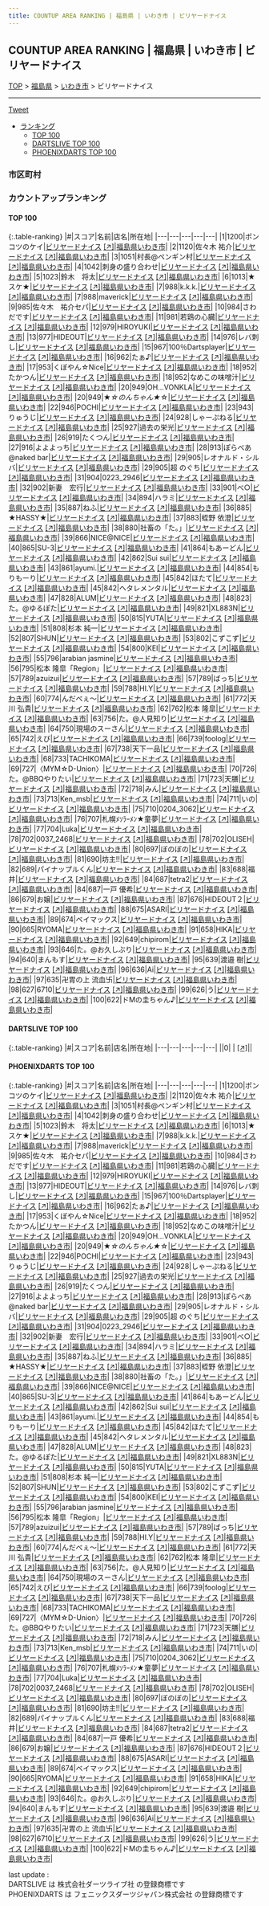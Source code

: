 ```yaml
---
title: COUNTUP AREA RANKING | 福島県 | いわき市 | ビリヤードナイス
---
```

## COUNTUP AREA RANKING | 福島県 | いわき市 | ビリヤードナイス

[TOP](/darts/rank/) > [福島県](/darts/rank/福島県/) > [いわき市](/darts/rank/福島県/いわき市/) > ビリヤードナイス

___

<a href="https://twitter.com/share?ref_src=twsrc%5Etfw" data-text="COUNTUP AREA RANKING | 福島県いわき市ビリヤードナイス" class="twitter-share-button" data-hashtags="DARTSLIVE,PHOENIXDARTS,darts,ダーツ" data-show-count="false">Tweet</a>

* [ランキング](#カウントアップランキング)
    * [TOP 100](#top-100)
    * [DARTSLIVE TOP 100](#dartslive-top-100)
    * [PHOENIXDARTS TOP 100](#phoenixdarts-top-100)

### 市区町村

<ul>

</ul>

### カウントアップランキング

#### TOP 100



{:.table-ranking}
|#|スコア|名前|店名|所在地|
|---|---|---|---|---|
|1|1200|<span class="rank-name-pd">ポンコツのケイ</span>|<a href="/darts/rank/shops/9188.html">ビリヤードナイス</a> <a href="https://vs.phoenixdarts.com/jp/shop/shopDetailInfo/s_9188?s_seq=9188">[↗]</a>|<a href="/darts/rank/福島県/いわき市">福島県いわき市</a>|
|2|1120|<span class="rank-name-pd">佐々木  祐介</span>|<a href="/darts/rank/shops/9188.html">ビリヤードナイス</a> <a href="https://vs.phoenixdarts.com/jp/shop/shopDetailInfo/s_9188?s_seq=9188">[↗]</a>|<a href="/darts/rank/福島県/いわき市">福島県いわき市</a>|
|3|1051|<span class="rank-name-pd">村長@ペンギン村</span>|<a href="/darts/rank/shops/9188.html">ビリヤードナイス</a> <a href="https://vs.phoenixdarts.com/jp/shop/shopDetailInfo/s_9188?s_seq=9188">[↗]</a>|<a href="/darts/rank/福島県/いわき市">福島県いわき市</a>|
|4|1042|<span class="rank-name-pd">刺身の盛り合わせ</span>|<a href="/darts/rank/shops/9188.html">ビリヤードナイス</a> <a href="https://vs.phoenixdarts.com/jp/shop/shopDetailInfo/s_9188?s_seq=9188">[↗]</a>|<a href="/darts/rank/福島県/いわき市">福島県いわき市</a>|
|5|1023|<span class="rank-name-pd">鈴木　将太</span>|<a href="/darts/rank/shops/9188.html">ビリヤードナイス</a> <a href="https://vs.phoenixdarts.com/jp/shop/shopDetailInfo/s_9188?s_seq=9188">[↗]</a>|<a href="/darts/rank/福島県/いわき市">福島県いわき市</a>|
|6|1013|<span class="rank-name-pd">★スケ★</span>|<a href="/darts/rank/shops/9188.html">ビリヤードナイス</a> <a href="https://vs.phoenixdarts.com/jp/shop/shopDetailInfo/s_9188?s_seq=9188">[↗]</a>|<a href="/darts/rank/福島県/いわき市">福島県いわき市</a>|
|7|988|<span class="rank-name-pd">k.k.k.</span>|<a href="/darts/rank/shops/9188.html">ビリヤードナイス</a> <a href="https://vs.phoenixdarts.com/jp/shop/shopDetailInfo/s_9188?s_seq=9188">[↗]</a>|<a href="/darts/rank/福島県/いわき市">福島県いわき市</a>|
|7|988|<span class="rank-name-pd">maverick</span>|<a href="/darts/rank/shops/9188.html">ビリヤードナイス</a> <a href="https://vs.phoenixdarts.com/jp/shop/shopDetailInfo/s_9188?s_seq=9188">[↗]</a>|<a href="/darts/rank/福島県/いわき市">福島県いわき市</a>|
|9|985|<span class="rank-name-pd">佐々木　祐介セパ</span>|<a href="/darts/rank/shops/9188.html">ビリヤードナイス</a> <a href="https://vs.phoenixdarts.com/jp/shop/shopDetailInfo/s_9188?s_seq=9188">[↗]</a>|<a href="/darts/rank/福島県/いわき市">福島県いわき市</a>|
|10|984|<span class="rank-name-pd">さわだです</span>|<a href="/darts/rank/shops/9188.html">ビリヤードナイス</a> <a href="https://vs.phoenixdarts.com/jp/shop/shopDetailInfo/s_9188?s_seq=9188">[↗]</a>|<a href="/darts/rank/福島県/いわき市">福島県いわき市</a>|
|11|981|<span class="rank-name-pd">若鶏の心臓</span>|<a href="/darts/rank/shops/9188.html">ビリヤードナイス</a> <a href="https://vs.phoenixdarts.com/jp/shop/shopDetailInfo/s_9188?s_seq=9188">[↗]</a>|<a href="/darts/rank/福島県/いわき市">福島県いわき市</a>|
|12|979|<span class="rank-name-pd">HIROYUKI</span>|<a href="/darts/rank/shops/9188.html">ビリヤードナイス</a> <a href="https://vs.phoenixdarts.com/jp/shop/shopDetailInfo/s_9188?s_seq=9188">[↗]</a>|<a href="/darts/rank/福島県/いわき市">福島県いわき市</a>|
|13|977|<span class="rank-name-pd">HIDEOUT</span>|<a href="/darts/rank/shops/9188.html">ビリヤードナイス</a> <a href="https://vs.phoenixdarts.com/jp/shop/shopDetailInfo/s_9188?s_seq=9188">[↗]</a>|<a href="/darts/rank/福島県/いわき市">福島県いわき市</a>|
|14|976|<span class="rank-name-pd">レバ刺し</span>|<a href="/darts/rank/shops/9188.html">ビリヤードナイス</a> <a href="https://vs.phoenixdarts.com/jp/shop/shopDetailInfo/s_9188?s_seq=9188">[↗]</a>|<a href="/darts/rank/福島県/いわき市">福島県いわき市</a>|
|15|967|<span class="rank-name-pd">100％Dartsplayer</span>|<a href="/darts/rank/shops/9188.html">ビリヤードナイス</a> <a href="https://vs.phoenixdarts.com/jp/shop/shopDetailInfo/s_9188?s_seq=9188">[↗]</a>|<a href="/darts/rank/福島県/いわき市">福島県いわき市</a>|
|16|962|<span class="rank-name-pd">たぁ♪</span>|<a href="/darts/rank/shops/9188.html">ビリヤードナイス</a> <a href="https://vs.phoenixdarts.com/jp/shop/shopDetailInfo/s_9188?s_seq=9188">[↗]</a>|<a href="/darts/rank/福島県/いわき市">福島県いわき市</a>|
|17|953|<span class="rank-name-pd">くぼやん☆Nice</span>|<a href="/darts/rank/shops/9188.html">ビリヤードナイス</a> <a href="https://vs.phoenixdarts.com/jp/shop/shopDetailInfo/s_9188?s_seq=9188">[↗]</a>|<a href="/darts/rank/福島県/いわき市">福島県いわき市</a>|
|18|952|<span class="rank-name-pd">たかつん</span>|<a href="/darts/rank/shops/9188.html">ビリヤードナイス</a> <a href="https://vs.phoenixdarts.com/jp/shop/shopDetailInfo/s_9188?s_seq=9188">[↗]</a>|<a href="/darts/rank/福島県/いわき市">福島県いわき市</a>|
|18|952|<span class="rank-name-pd">なめこの味噌汁</span>|<a href="/darts/rank/shops/9188.html">ビリヤードナイス</a> <a href="https://vs.phoenixdarts.com/jp/shop/shopDetailInfo/s_9188?s_seq=9188">[↗]</a>|<a href="/darts/rank/福島県/いわき市">福島県いわき市</a>|
|20|949|<span class="rank-name-pd">OH...VONKLA</span>|<a href="/darts/rank/shops/9188.html">ビリヤードナイス</a> <a href="https://vs.phoenixdarts.com/jp/shop/shopDetailInfo/s_9188?s_seq=9188">[↗]</a>|<a href="/darts/rank/福島県/いわき市">福島県いわき市</a>|
|20|949|<span class="rank-name-pd">★*☆のんちゃん★*☆</span>|<a href="/darts/rank/shops/9188.html">ビリヤードナイス</a> <a href="https://vs.phoenixdarts.com/jp/shop/shopDetailInfo/s_9188?s_seq=9188">[↗]</a>|<a href="/darts/rank/福島県/いわき市">福島県いわき市</a>|
|22|946|<span class="rank-name-pd">POCHI</span>|<a href="/darts/rank/shops/9188.html">ビリヤードナイス</a> <a href="https://vs.phoenixdarts.com/jp/shop/shopDetailInfo/s_9188?s_seq=9188">[↗]</a>|<a href="/darts/rank/福島県/いわき市">福島県いわき市</a>|
|23|943|<span class="rank-name-pd">りゅうじ</span>|<a href="/darts/rank/shops/9188.html">ビリヤードナイス</a> <a href="https://vs.phoenixdarts.com/jp/shop/shopDetailInfo/s_9188?s_seq=9188">[↗]</a>|<a href="/darts/rank/福島県/いわき市">福島県いわき市</a>|
|24|928|<span class="rank-name-pd">しゃーぷねる</span>|<a href="/darts/rank/shops/9188.html">ビリヤードナイス</a> <a href="https://vs.phoenixdarts.com/jp/shop/shopDetailInfo/s_9188?s_seq=9188">[↗]</a>|<a href="/darts/rank/福島県/いわき市">福島県いわき市</a>|
|25|927|<span class="rank-name-pd">過去の栄光</span>|<a href="/darts/rank/shops/9188.html">ビリヤードナイス</a> <a href="https://vs.phoenixdarts.com/jp/shop/shopDetailInfo/s_9188?s_seq=9188">[↗]</a>|<a href="/darts/rank/福島県/いわき市">福島県いわき市</a>|
|26|919|<span class="rank-name-pd">たくつん</span>|<a href="/darts/rank/shops/9188.html">ビリヤードナイス</a> <a href="https://vs.phoenixdarts.com/jp/shop/shopDetailInfo/s_9188?s_seq=9188">[↗]</a>|<a href="/darts/rank/福島県/いわき市">福島県いわき市</a>|
|27|916|<span class="rank-name-pd">よよよっち</span>|<a href="/darts/rank/shops/9188.html">ビリヤードナイス</a> <a href="https://vs.phoenixdarts.com/jp/shop/shopDetailInfo/s_9188?s_seq=9188">[↗]</a>|<a href="/darts/rank/福島県/いわき市">福島県いわき市</a>|
|28|913|<span class="rank-name-pd">ぽらべあ@naked bar</span>|<a href="/darts/rank/shops/9188.html">ビリヤードナイス</a> <a href="https://vs.phoenixdarts.com/jp/shop/shopDetailInfo/s_9188?s_seq=9188">[↗]</a>|<a href="/darts/rank/福島県/いわき市">福島県いわき市</a>|
|29|905|<span class="rank-name-pd">レオナルド・シルバ</span>|<a href="/darts/rank/shops/9188.html">ビリヤードナイス</a> <a href="https://vs.phoenixdarts.com/jp/shop/shopDetailInfo/s_9188?s_seq=9188">[↗]</a>|<a href="/darts/rank/福島県/いわき市">福島県いわき市</a>|
|29|905|<span class="rank-name-pd">超 のぐち</span>|<a href="/darts/rank/shops/9188.html">ビリヤードナイス</a> <a href="https://vs.phoenixdarts.com/jp/shop/shopDetailInfo/s_9188?s_seq=9188">[↗]</a>|<a href="/darts/rank/福島県/いわき市">福島県いわき市</a>|
|31|904|<span class="rank-name-pd">0223_2946</span>|<a href="/darts/rank/shops/9188.html">ビリヤードナイス</a> <a href="https://vs.phoenixdarts.com/jp/shop/shopDetailInfo/s_9188?s_seq=9188">[↗]</a>|<a href="/darts/rank/福島県/いわき市">福島県いわき市</a>|
|32|902|<span class="rank-name-pd">新妻　宏行</span>|<a href="/darts/rank/shops/9188.html">ビリヤードナイス</a> <a href="https://vs.phoenixdarts.com/jp/shop/shopDetailInfo/s_9188?s_seq=9188">[↗]</a>|<a href="/darts/rank/福島県/いわき市">福島県いわき市</a>|
|33|901|<span class="rank-name-pd">べ○</span>|<a href="/darts/rank/shops/9188.html">ビリヤードナイス</a> <a href="https://vs.phoenixdarts.com/jp/shop/shopDetailInfo/s_9188?s_seq=9188">[↗]</a>|<a href="/darts/rank/福島県/いわき市">福島県いわき市</a>|
|34|894|<span class="rank-name-pd">ハラミ</span>|<a href="/darts/rank/shops/9188.html">ビリヤードナイス</a> <a href="https://vs.phoenixdarts.com/jp/shop/shopDetailInfo/s_9188?s_seq=9188">[↗]</a>|<a href="/darts/rank/福島県/いわき市">福島県いわき市</a>|
|35|887|<span class="rank-name-pd">ねふ</span>|<a href="/darts/rank/shops/9188.html">ビリヤードナイス</a> <a href="https://vs.phoenixdarts.com/jp/shop/shopDetailInfo/s_9188?s_seq=9188">[↗]</a>|<a href="/darts/rank/福島県/いわき市">福島県いわき市</a>|
|36|885|<span class="rank-name-pd">★HASSY★</span>|<a href="/darts/rank/shops/9188.html">ビリヤードナイス</a> <a href="https://vs.phoenixdarts.com/jp/shop/shopDetailInfo/s_9188?s_seq=9188">[↗]</a>|<a href="/darts/rank/福島県/いわき市">福島県いわき市</a>|
|37|883|<span class="rank-name-pd"><span class="pro-icon-pd"></span>蛭野 依澄</span>|<a href="/darts/rank/shops/9188.html">ビリヤードナイス</a> <a href="https://vs.phoenixdarts.com/jp/shop/shopDetailInfo/s_9188?s_seq=9188">[↗]</a>|<a href="/darts/rank/福島県/いわき市">福島県いわき市</a>|
|38|880|<span class="rank-name-pd">社畜の「た。」</span>|<a href="/darts/rank/shops/9188.html">ビリヤードナイス</a> <a href="https://vs.phoenixdarts.com/jp/shop/shopDetailInfo/s_9188?s_seq=9188">[↗]</a>|<a href="/darts/rank/福島県/いわき市">福島県いわき市</a>|
|39|866|<span class="rank-name-pd">NICE@NICE</span>|<a href="/darts/rank/shops/9188.html">ビリヤードナイス</a> <a href="https://vs.phoenixdarts.com/jp/shop/shopDetailInfo/s_9188?s_seq=9188">[↗]</a>|<a href="/darts/rank/福島県/いわき市">福島県いわき市</a>|
|40|865|<span class="rank-name-pd">SU-3</span>|<a href="/darts/rank/shops/9188.html">ビリヤードナイス</a> <a href="https://vs.phoenixdarts.com/jp/shop/shopDetailInfo/s_9188?s_seq=9188">[↗]</a>|<a href="/darts/rank/福島県/いわき市">福島県いわき市</a>|
|41|864|<span class="rank-name-pd">もあーどん</span>|<a href="/darts/rank/shops/9188.html">ビリヤードナイス</a> <a href="https://vs.phoenixdarts.com/jp/shop/shopDetailInfo/s_9188?s_seq=9188">[↗]</a>|<a href="/darts/rank/福島県/いわき市">福島県いわき市</a>|
|42|862|<span class="rank-name-pd">Sui sui</span>|<a href="/darts/rank/shops/9188.html">ビリヤードナイス</a> <a href="https://vs.phoenixdarts.com/jp/shop/shopDetailInfo/s_9188?s_seq=9188">[↗]</a>|<a href="/darts/rank/福島県/いわき市">福島県いわき市</a>|
|43|861|<span class="rank-name-pd">ayumi.</span>|<a href="/darts/rank/shops/9188.html">ビリヤードナイス</a> <a href="https://vs.phoenixdarts.com/jp/shop/shopDetailInfo/s_9188?s_seq=9188">[↗]</a>|<a href="/darts/rank/福島県/いわき市">福島県いわき市</a>|
|44|854|<span class="rank-name-pd">もりもーり</span>|<a href="/darts/rank/shops/9188.html">ビリヤードナイス</a> <a href="https://vs.phoenixdarts.com/jp/shop/shopDetailInfo/s_9188?s_seq=9188">[↗]</a>|<a href="/darts/rank/福島県/いわき市">福島県いわき市</a>|
|45|842|<span class="rank-name-pd">ほたて</span>|<a href="/darts/rank/shops/9188.html">ビリヤードナイス</a> <a href="https://vs.phoenixdarts.com/jp/shop/shopDetailInfo/s_9188?s_seq=9188">[↗]</a>|<a href="/darts/rank/福島県/いわき市">福島県いわき市</a>|
|45|842|<span class="rank-name-pd">ヘタレメンタル</span>|<a href="/darts/rank/shops/9188.html">ビリヤードナイス</a> <a href="https://vs.phoenixdarts.com/jp/shop/shopDetailInfo/s_9188?s_seq=9188">[↗]</a>|<a href="/darts/rank/福島県/いわき市">福島県いわき市</a>|
|47|828|<span class="rank-name-pd">ALUM</span>|<a href="/darts/rank/shops/9188.html">ビリヤードナイス</a> <a href="https://vs.phoenixdarts.com/jp/shop/shopDetailInfo/s_9188?s_seq=9188">[↗]</a>|<a href="/darts/rank/福島県/いわき市">福島県いわき市</a>|
|48|823|<span class="rank-name-pd">た。@ゆるぽた</span>|<a href="/darts/rank/shops/9188.html">ビリヤードナイス</a> <a href="https://vs.phoenixdarts.com/jp/shop/shopDetailInfo/s_9188?s_seq=9188">[↗]</a>|<a href="/darts/rank/福島県/いわき市">福島県いわき市</a>|
|49|821|<span class="rank-name-pd">XL883N</span>|<a href="/darts/rank/shops/9188.html">ビリヤードナイス</a> <a href="https://vs.phoenixdarts.com/jp/shop/shopDetailInfo/s_9188?s_seq=9188">[↗]</a>|<a href="/darts/rank/福島県/いわき市">福島県いわき市</a>|
|50|815|<span class="rank-name-pd">YUTA</span>|<a href="/darts/rank/shops/9188.html">ビリヤードナイス</a> <a href="https://vs.phoenixdarts.com/jp/shop/shopDetailInfo/s_9188?s_seq=9188">[↗]</a>|<a href="/darts/rank/福島県/いわき市">福島県いわき市</a>|
|51|808|<span class="rank-name-pd">杉本 純一</span>|<a href="/darts/rank/shops/9188.html">ビリヤードナイス</a> <a href="https://vs.phoenixdarts.com/jp/shop/shopDetailInfo/s_9188?s_seq=9188">[↗]</a>|<a href="/darts/rank/福島県/いわき市">福島県いわき市</a>|
|52|807|<span class="rank-name-pd">SHUN</span>|<a href="/darts/rank/shops/9188.html">ビリヤードナイス</a> <a href="https://vs.phoenixdarts.com/jp/shop/shopDetailInfo/s_9188?s_seq=9188">[↗]</a>|<a href="/darts/rank/福島県/いわき市">福島県いわき市</a>|
|53|802|<span class="rank-name-pd">こずこず</span>|<a href="/darts/rank/shops/9188.html">ビリヤードナイス</a> <a href="https://vs.phoenixdarts.com/jp/shop/shopDetailInfo/s_9188?s_seq=9188">[↗]</a>|<a href="/darts/rank/福島県/いわき市">福島県いわき市</a>|
|54|800|<span class="rank-name-pd">KEI</span>|<a href="/darts/rank/shops/9188.html">ビリヤードナイス</a> <a href="https://vs.phoenixdarts.com/jp/shop/shopDetailInfo/s_9188?s_seq=9188">[↗]</a>|<a href="/darts/rank/福島県/いわき市">福島県いわき市</a>|
|55|796|<span class="rank-name-pd">arabian jasmine</span>|<a href="/darts/rank/shops/9188.html">ビリヤードナイス</a> <a href="https://vs.phoenixdarts.com/jp/shop/shopDetailInfo/s_9188?s_seq=9188">[↗]</a>|<a href="/darts/rank/福島県/いわき市">福島県いわき市</a>|
|56|795|<span class="rank-name-pd">松本 隆皐「Region」</span>|<a href="/darts/rank/shops/9188.html">ビリヤードナイス</a> <a href="https://vs.phoenixdarts.com/jp/shop/shopDetailInfo/s_9188?s_seq=9188">[↗]</a>|<a href="/darts/rank/福島県/いわき市">福島県いわき市</a>|
|57|789|<span class="rank-name-pd">azuizui‪‪</span>|<a href="/darts/rank/shops/9188.html">ビリヤードナイス</a> <a href="https://vs.phoenixdarts.com/jp/shop/shopDetailInfo/s_9188?s_seq=9188">[↗]</a>|<a href="/darts/rank/福島県/いわき市">福島県いわき市</a>|
|57|789|<span class="rank-name-pd">ばっち</span>|<a href="/darts/rank/shops/9188.html">ビリヤードナイス</a> <a href="https://vs.phoenixdarts.com/jp/shop/shopDetailInfo/s_9188?s_seq=9188">[↗]</a>|<a href="/darts/rank/福島県/いわき市">福島県いわき市</a>|
|59|788|<span class="rank-name-pd">HI.Y</span>|<a href="/darts/rank/shops/9188.html">ビリヤードナイス</a> <a href="https://vs.phoenixdarts.com/jp/shop/shopDetailInfo/s_9188?s_seq=9188">[↗]</a>|<a href="/darts/rank/福島県/いわき市">福島県いわき市</a>|
|60|774|<span class="rank-name-pd">んだべぇ〜</span>|<a href="/darts/rank/shops/9188.html">ビリヤードナイス</a> <a href="https://vs.phoenixdarts.com/jp/shop/shopDetailInfo/s_9188?s_seq=9188">[↗]</a>|<a href="/darts/rank/福島県/いわき市">福島県いわき市</a>|
|61|772|<span class="rank-name-pd">天川  弘貴</span>|<a href="/darts/rank/shops/9188.html">ビリヤードナイス</a> <a href="https://vs.phoenixdarts.com/jp/shop/shopDetailInfo/s_9188?s_seq=9188">[↗]</a>|<a href="/darts/rank/福島県/いわき市">福島県いわき市</a>|
|62|762|<span class="rank-name-pd"><span class="pro-icon-pd"></span>松本 隆皐</span>|<a href="/darts/rank/shops/9188.html">ビリヤードナイス</a> <a href="https://vs.phoenixdarts.com/jp/shop/shopDetailInfo/s_9188?s_seq=9188">[↗]</a>|<a href="/darts/rank/福島県/いわき市">福島県いわき市</a>|
|63|756|<span class="rank-name-pd">た。@人見知り</span>|<a href="/darts/rank/shops/9188.html">ビリヤードナイス</a> <a href="https://vs.phoenixdarts.com/jp/shop/shopDetailInfo/s_9188?s_seq=9188">[↗]</a>|<a href="/darts/rank/福島県/いわき市">福島県いわき市</a>|
|64|750|<span class="rank-name-pd">現場のスーさん</span>|<a href="/darts/rank/shops/9188.html">ビリヤードナイス</a> <a href="https://vs.phoenixdarts.com/jp/shop/shopDetailInfo/s_9188?s_seq=9188">[↗]</a>|<a href="/darts/rank/福島県/いわき市">福島県いわき市</a>|
|65|742|<span class="rank-name-pd">えび</span>|<a href="/darts/rank/shops/9188.html">ビリヤードナイス</a> <a href="https://vs.phoenixdarts.com/jp/shop/shopDetailInfo/s_9188?s_seq=9188">[↗]</a>|<a href="/darts/rank/福島県/いわき市">福島県いわき市</a>|
|66|739|<span class="rank-name-pd">foolog</span>|<a href="/darts/rank/shops/9188.html">ビリヤードナイス</a> <a href="https://vs.phoenixdarts.com/jp/shop/shopDetailInfo/s_9188?s_seq=9188">[↗]</a>|<a href="/darts/rank/福島県/いわき市">福島県いわき市</a>|
|67|738|<span class="rank-name-pd">天下一品</span>|<a href="/darts/rank/shops/9188.html">ビリヤードナイス</a> <a href="https://vs.phoenixdarts.com/jp/shop/shopDetailInfo/s_9188?s_seq=9188">[↗]</a>|<a href="/darts/rank/福島県/いわき市">福島県いわき市</a>|
|68|733|<span class="rank-name-pd">TACHIKOMA</span>|<a href="/darts/rank/shops/9188.html">ビリヤードナイス</a> <a href="https://vs.phoenixdarts.com/jp/shop/shopDetailInfo/s_9188?s_seq=9188">[↗]</a>|<a href="/darts/rank/福島県/いわき市">福島県いわき市</a>|
|69|727|<span class="rank-name-pd">〈MYM☆D-Union〉</span>|<a href="/darts/rank/shops/9188.html">ビリヤードナイス</a> <a href="https://vs.phoenixdarts.com/jp/shop/shopDetailInfo/s_9188?s_seq=9188">[↗]</a>|<a href="/darts/rank/福島県/いわき市">福島県いわき市</a>|
|70|726|<span class="rank-name-pd">た。@BBQやりたい</span>|<a href="/darts/rank/shops/9188.html">ビリヤードナイス</a> <a href="https://vs.phoenixdarts.com/jp/shop/shopDetailInfo/s_9188?s_seq=9188">[↗]</a>|<a href="/darts/rank/福島県/いわき市">福島県いわき市</a>|
|71|723|<span class="rank-name-pd">天膳</span>|<a href="/darts/rank/shops/9188.html">ビリヤードナイス</a> <a href="https://vs.phoenixdarts.com/jp/shop/shopDetailInfo/s_9188?s_seq=9188">[↗]</a>|<a href="/darts/rank/福島県/いわき市">福島県いわき市</a>|
|72|718|<span class="rank-name-pd">みん</span>|<a href="/darts/rank/shops/9188.html">ビリヤードナイス</a> <a href="https://vs.phoenixdarts.com/jp/shop/shopDetailInfo/s_9188?s_seq=9188">[↗]</a>|<a href="/darts/rank/福島県/いわき市">福島県いわき市</a>|
|73|713|<span class="rank-name-pd">Ken_msb</span>|<a href="/darts/rank/shops/9188.html">ビリヤードナイス</a> <a href="https://vs.phoenixdarts.com/jp/shop/shopDetailInfo/s_9188?s_seq=9188">[↗]</a>|<a href="/darts/rank/福島県/いわき市">福島県いわき市</a>|
|74|711|<span class="rank-name-pd">いの</span>|<a href="/darts/rank/shops/9188.html">ビリヤードナイス</a> <a href="https://vs.phoenixdarts.com/jp/shop/shopDetailInfo/s_9188?s_seq=9188">[↗]</a>|<a href="/darts/rank/福島県/いわき市">福島県いわき市</a>|
|75|710|<span class="rank-name-pd">0204_3062</span>|<a href="/darts/rank/shops/9188.html">ビリヤードナイス</a> <a href="https://vs.phoenixdarts.com/jp/shop/shopDetailInfo/s_9188?s_seq=9188">[↗]</a>|<a href="/darts/rank/福島県/いわき市">福島県いわき市</a>|
|76|707|<span class="rank-name-pd">札幌ﾒｿﾗｰﾒﾝ★童夢</span>|<a href="/darts/rank/shops/9188.html">ビリヤードナイス</a> <a href="https://vs.phoenixdarts.com/jp/shop/shopDetailInfo/s_9188?s_seq=9188">[↗]</a>|<a href="/darts/rank/福島県/いわき市">福島県いわき市</a>|
|77|704|<span class="rank-name-pd">Luka</span>|<a href="/darts/rank/shops/9188.html">ビリヤードナイス</a> <a href="https://vs.phoenixdarts.com/jp/shop/shopDetailInfo/s_9188?s_seq=9188">[↗]</a>|<a href="/darts/rank/福島県/いわき市">福島県いわき市</a>|
|78|702|<span class="rank-name-pd">0037_2468</span>|<a href="/darts/rank/shops/9188.html">ビリヤードナイス</a> <a href="https://vs.phoenixdarts.com/jp/shop/shopDetailInfo/s_9188?s_seq=9188">[↗]</a>|<a href="/darts/rank/福島県/いわき市">福島県いわき市</a>|
|78|702|<span class="rank-name-pd">OLISEH</span>|<a href="/darts/rank/shops/9188.html">ビリヤードナイス</a> <a href="https://vs.phoenixdarts.com/jp/shop/shopDetailInfo/s_9188?s_seq=9188">[↗]</a>|<a href="/darts/rank/福島県/いわき市">福島県いわき市</a>|
|80|697|<span class="rank-name-pd">ぼのぼの</span>|<a href="/darts/rank/shops/9188.html">ビリヤードナイス</a> <a href="https://vs.phoenixdarts.com/jp/shop/shopDetailInfo/s_9188?s_seq=9188">[↗]</a>|<a href="/darts/rank/福島県/いわき市">福島県いわき市</a>|
|81|690|<span class="rank-name-pd">坊主!!</span>|<a href="/darts/rank/shops/9188.html">ビリヤードナイス</a> <a href="https://vs.phoenixdarts.com/jp/shop/shopDetailInfo/s_9188?s_seq=9188">[↗]</a>|<a href="/darts/rank/福島県/いわき市">福島県いわき市</a>|
|82|689|<span class="rank-name-pd">パイナップルくん</span>|<a href="/darts/rank/shops/9188.html">ビリヤードナイス</a> <a href="https://vs.phoenixdarts.com/jp/shop/shopDetailInfo/s_9188?s_seq=9188">[↗]</a>|<a href="/darts/rank/福島県/いわき市">福島県いわき市</a>|
|83|688|<span class="rank-name-pd">福井</span>|<a href="/darts/rank/shops/9188.html">ビリヤードナイス</a> <a href="https://vs.phoenixdarts.com/jp/shop/shopDetailInfo/s_9188?s_seq=9188">[↗]</a>|<a href="/darts/rank/福島県/いわき市">福島県いわき市</a>|
|84|687|<span class="rank-name-pd">tetra2</span>|<a href="/darts/rank/shops/9188.html">ビリヤードナイス</a> <a href="https://vs.phoenixdarts.com/jp/shop/shopDetailInfo/s_9188?s_seq=9188">[↗]</a>|<a href="/darts/rank/福島県/いわき市">福島県いわき市</a>|
|84|687|<span class="rank-name-pd">一戸 優希</span>|<a href="/darts/rank/shops/9188.html">ビリヤードナイス</a> <a href="https://vs.phoenixdarts.com/jp/shop/shopDetailInfo/s_9188?s_seq=9188">[↗]</a>|<a href="/darts/rank/福島県/いわき市">福島県いわき市</a>|
|86|679|<span class="rank-name-pd">お嬢</span>|<a href="/darts/rank/shops/9188.html">ビリヤードナイス</a> <a href="https://vs.phoenixdarts.com/jp/shop/shopDetailInfo/s_9188?s_seq=9188">[↗]</a>|<a href="/darts/rank/福島県/いわき市">福島県いわき市</a>|
|87|676|<span class="rank-name-pd">HIDEOUT２</span>|<a href="/darts/rank/shops/9188.html">ビリヤードナイス</a> <a href="https://vs.phoenixdarts.com/jp/shop/shopDetailInfo/s_9188?s_seq=9188">[↗]</a>|<a href="/darts/rank/福島県/いわき市">福島県いわき市</a>|
|88|675|<span class="rank-name-pd">ASARI</span>|<a href="/darts/rank/shops/9188.html">ビリヤードナイス</a> <a href="https://vs.phoenixdarts.com/jp/shop/shopDetailInfo/s_9188?s_seq=9188">[↗]</a>|<a href="/darts/rank/福島県/いわき市">福島県いわき市</a>|
|89|674|<span class="rank-name-pd">ベイマックス</span>|<a href="/darts/rank/shops/9188.html">ビリヤードナイス</a> <a href="https://vs.phoenixdarts.com/jp/shop/shopDetailInfo/s_9188?s_seq=9188">[↗]</a>|<a href="/darts/rank/福島県/いわき市">福島県いわき市</a>|
|90|665|<span class="rank-name-pd">RYOMA</span>|<a href="/darts/rank/shops/9188.html">ビリヤードナイス</a> <a href="https://vs.phoenixdarts.com/jp/shop/shopDetailInfo/s_9188?s_seq=9188">[↗]</a>|<a href="/darts/rank/福島県/いわき市">福島県いわき市</a>|
|91|658|<span class="rank-name-pd">HIKA</span>|<a href="/darts/rank/shops/9188.html">ビリヤードナイス</a> <a href="https://vs.phoenixdarts.com/jp/shop/shopDetailInfo/s_9188?s_seq=9188">[↗]</a>|<a href="/darts/rank/福島県/いわき市">福島県いわき市</a>|
|92|649|<span class="rank-name-pd">chipirom</span>|<a href="/darts/rank/shops/9188.html">ビリヤードナイス</a> <a href="https://vs.phoenixdarts.com/jp/shop/shopDetailInfo/s_9188?s_seq=9188">[↗]</a>|<a href="/darts/rank/福島県/いわき市">福島県いわき市</a>|
|93|646|<span class="rank-name-pd">た。@お久しぶり</span>|<a href="/darts/rank/shops/9188.html">ビリヤードナイス</a> <a href="https://vs.phoenixdarts.com/jp/shop/shopDetailInfo/s_9188?s_seq=9188">[↗]</a>|<a href="/darts/rank/福島県/いわき市">福島県いわき市</a>|
|94|640|<span class="rank-name-pd">まんもす</span>|<a href="/darts/rank/shops/9188.html">ビリヤードナイス</a> <a href="https://vs.phoenixdarts.com/jp/shop/shopDetailInfo/s_9188?s_seq=9188">[↗]</a>|<a href="/darts/rank/福島県/いわき市">福島県いわき市</a>|
|95|639|<span class="rank-name-pd"><span class="pro-icon-pd"></span>渡邉 樹</span>|<a href="/darts/rank/shops/9188.html">ビリヤードナイス</a> <a href="https://vs.phoenixdarts.com/jp/shop/shopDetailInfo/s_9188?s_seq=9188">[↗]</a>|<a href="/darts/rank/福島県/いわき市">福島県いわき市</a>|
|96|636|<span class="rank-name-pd">Ai</span>|<a href="/darts/rank/shops/9188.html">ビリヤードナイス</a> <a href="https://vs.phoenixdarts.com/jp/shop/shopDetailInfo/s_9188?s_seq=9188">[↗]</a>|<a href="/darts/rank/福島県/いわき市">福島県いわき市</a>|
|97|635|<span class="rank-name-pd">卍胃の上 流血卐</span>|<a href="/darts/rank/shops/9188.html">ビリヤードナイス</a> <a href="https://vs.phoenixdarts.com/jp/shop/shopDetailInfo/s_9188?s_seq=9188">[↗]</a>|<a href="/darts/rank/福島県/いわき市">福島県いわき市</a>|
|98|627|<span class="rank-name-pd">6710</span>|<a href="/darts/rank/shops/9188.html">ビリヤードナイス</a> <a href="https://vs.phoenixdarts.com/jp/shop/shopDetailInfo/s_9188?s_seq=9188">[↗]</a>|<a href="/darts/rank/福島県/いわき市">福島県いわき市</a>|
|99|626|<span class="rank-name-pd">う</span>|<a href="/darts/rank/shops/9188.html">ビリヤードナイス</a> <a href="https://vs.phoenixdarts.com/jp/shop/shopDetailInfo/s_9188?s_seq=9188">[↗]</a>|<a href="/darts/rank/福島県/いわき市">福島県いわき市</a>|
|100|622|<span class="rank-name-pd">ドMの圭ちゃん♪</span>|<a href="/darts/rank/shops/9188.html">ビリヤードナイス</a> <a href="https://vs.phoenixdarts.com/jp/shop/shopDetailInfo/s_9188?s_seq=9188">[↗]</a>|<a href="/darts/rank/福島県/いわき市">福島県いわき市</a>|


#### DARTSLIVE TOP 100



{:.table-ranking}
|#|スコア|名前|店名|所在地|
|---|---|---|---|---|
||0|<span class="rank-name-dl"> </span>|<a href="/darts/rank/shops/.html"></a> <a href="">[↗]</a>|<a href="/darts/rank//"></a>|


#### PHOENIXDARTS TOP 100



{:.table-ranking}
|#|スコア|名前|店名|所在地|
|---|---|---|---|---|
|1|1200|<span class="rank-name-pd">ポンコツのケイ</span>|<a href="/darts/rank/shops/9188.html">ビリヤードナイス</a> <a href="https://vs.phoenixdarts.com/jp/shop/shopDetailInfo/s_9188?s_seq=9188">[↗]</a>|<a href="/darts/rank/福島県/いわき市">福島県いわき市</a>|
|2|1120|<span class="rank-name-pd">佐々木  祐介</span>|<a href="/darts/rank/shops/9188.html">ビリヤードナイス</a> <a href="https://vs.phoenixdarts.com/jp/shop/shopDetailInfo/s_9188?s_seq=9188">[↗]</a>|<a href="/darts/rank/福島県/いわき市">福島県いわき市</a>|
|3|1051|<span class="rank-name-pd">村長@ペンギン村</span>|<a href="/darts/rank/shops/9188.html">ビリヤードナイス</a> <a href="https://vs.phoenixdarts.com/jp/shop/shopDetailInfo/s_9188?s_seq=9188">[↗]</a>|<a href="/darts/rank/福島県/いわき市">福島県いわき市</a>|
|4|1042|<span class="rank-name-pd">刺身の盛り合わせ</span>|<a href="/darts/rank/shops/9188.html">ビリヤードナイス</a> <a href="https://vs.phoenixdarts.com/jp/shop/shopDetailInfo/s_9188?s_seq=9188">[↗]</a>|<a href="/darts/rank/福島県/いわき市">福島県いわき市</a>|
|5|1023|<span class="rank-name-pd">鈴木　将太</span>|<a href="/darts/rank/shops/9188.html">ビリヤードナイス</a> <a href="https://vs.phoenixdarts.com/jp/shop/shopDetailInfo/s_9188?s_seq=9188">[↗]</a>|<a href="/darts/rank/福島県/いわき市">福島県いわき市</a>|
|6|1013|<span class="rank-name-pd">★スケ★</span>|<a href="/darts/rank/shops/9188.html">ビリヤードナイス</a> <a href="https://vs.phoenixdarts.com/jp/shop/shopDetailInfo/s_9188?s_seq=9188">[↗]</a>|<a href="/darts/rank/福島県/いわき市">福島県いわき市</a>|
|7|988|<span class="rank-name-pd">k.k.k.</span>|<a href="/darts/rank/shops/9188.html">ビリヤードナイス</a> <a href="https://vs.phoenixdarts.com/jp/shop/shopDetailInfo/s_9188?s_seq=9188">[↗]</a>|<a href="/darts/rank/福島県/いわき市">福島県いわき市</a>|
|7|988|<span class="rank-name-pd">maverick</span>|<a href="/darts/rank/shops/9188.html">ビリヤードナイス</a> <a href="https://vs.phoenixdarts.com/jp/shop/shopDetailInfo/s_9188?s_seq=9188">[↗]</a>|<a href="/darts/rank/福島県/いわき市">福島県いわき市</a>|
|9|985|<span class="rank-name-pd">佐々木　祐介セパ</span>|<a href="/darts/rank/shops/9188.html">ビリヤードナイス</a> <a href="https://vs.phoenixdarts.com/jp/shop/shopDetailInfo/s_9188?s_seq=9188">[↗]</a>|<a href="/darts/rank/福島県/いわき市">福島県いわき市</a>|
|10|984|<span class="rank-name-pd">さわだです</span>|<a href="/darts/rank/shops/9188.html">ビリヤードナイス</a> <a href="https://vs.phoenixdarts.com/jp/shop/shopDetailInfo/s_9188?s_seq=9188">[↗]</a>|<a href="/darts/rank/福島県/いわき市">福島県いわき市</a>|
|11|981|<span class="rank-name-pd">若鶏の心臓</span>|<a href="/darts/rank/shops/9188.html">ビリヤードナイス</a> <a href="https://vs.phoenixdarts.com/jp/shop/shopDetailInfo/s_9188?s_seq=9188">[↗]</a>|<a href="/darts/rank/福島県/いわき市">福島県いわき市</a>|
|12|979|<span class="rank-name-pd">HIROYUKI</span>|<a href="/darts/rank/shops/9188.html">ビリヤードナイス</a> <a href="https://vs.phoenixdarts.com/jp/shop/shopDetailInfo/s_9188?s_seq=9188">[↗]</a>|<a href="/darts/rank/福島県/いわき市">福島県いわき市</a>|
|13|977|<span class="rank-name-pd">HIDEOUT</span>|<a href="/darts/rank/shops/9188.html">ビリヤードナイス</a> <a href="https://vs.phoenixdarts.com/jp/shop/shopDetailInfo/s_9188?s_seq=9188">[↗]</a>|<a href="/darts/rank/福島県/いわき市">福島県いわき市</a>|
|14|976|<span class="rank-name-pd">レバ刺し</span>|<a href="/darts/rank/shops/9188.html">ビリヤードナイス</a> <a href="https://vs.phoenixdarts.com/jp/shop/shopDetailInfo/s_9188?s_seq=9188">[↗]</a>|<a href="/darts/rank/福島県/いわき市">福島県いわき市</a>|
|15|967|<span class="rank-name-pd">100％Dartsplayer</span>|<a href="/darts/rank/shops/9188.html">ビリヤードナイス</a> <a href="https://vs.phoenixdarts.com/jp/shop/shopDetailInfo/s_9188?s_seq=9188">[↗]</a>|<a href="/darts/rank/福島県/いわき市">福島県いわき市</a>|
|16|962|<span class="rank-name-pd">たぁ♪</span>|<a href="/darts/rank/shops/9188.html">ビリヤードナイス</a> <a href="https://vs.phoenixdarts.com/jp/shop/shopDetailInfo/s_9188?s_seq=9188">[↗]</a>|<a href="/darts/rank/福島県/いわき市">福島県いわき市</a>|
|17|953|<span class="rank-name-pd">くぼやん☆Nice</span>|<a href="/darts/rank/shops/9188.html">ビリヤードナイス</a> <a href="https://vs.phoenixdarts.com/jp/shop/shopDetailInfo/s_9188?s_seq=9188">[↗]</a>|<a href="/darts/rank/福島県/いわき市">福島県いわき市</a>|
|18|952|<span class="rank-name-pd">たかつん</span>|<a href="/darts/rank/shops/9188.html">ビリヤードナイス</a> <a href="https://vs.phoenixdarts.com/jp/shop/shopDetailInfo/s_9188?s_seq=9188">[↗]</a>|<a href="/darts/rank/福島県/いわき市">福島県いわき市</a>|
|18|952|<span class="rank-name-pd">なめこの味噌汁</span>|<a href="/darts/rank/shops/9188.html">ビリヤードナイス</a> <a href="https://vs.phoenixdarts.com/jp/shop/shopDetailInfo/s_9188?s_seq=9188">[↗]</a>|<a href="/darts/rank/福島県/いわき市">福島県いわき市</a>|
|20|949|<span class="rank-name-pd">OH...VONKLA</span>|<a href="/darts/rank/shops/9188.html">ビリヤードナイス</a> <a href="https://vs.phoenixdarts.com/jp/shop/shopDetailInfo/s_9188?s_seq=9188">[↗]</a>|<a href="/darts/rank/福島県/いわき市">福島県いわき市</a>|
|20|949|<span class="rank-name-pd">★*☆のんちゃん★*☆</span>|<a href="/darts/rank/shops/9188.html">ビリヤードナイス</a> <a href="https://vs.phoenixdarts.com/jp/shop/shopDetailInfo/s_9188?s_seq=9188">[↗]</a>|<a href="/darts/rank/福島県/いわき市">福島県いわき市</a>|
|22|946|<span class="rank-name-pd">POCHI</span>|<a href="/darts/rank/shops/9188.html">ビリヤードナイス</a> <a href="https://vs.phoenixdarts.com/jp/shop/shopDetailInfo/s_9188?s_seq=9188">[↗]</a>|<a href="/darts/rank/福島県/いわき市">福島県いわき市</a>|
|23|943|<span class="rank-name-pd">りゅうじ</span>|<a href="/darts/rank/shops/9188.html">ビリヤードナイス</a> <a href="https://vs.phoenixdarts.com/jp/shop/shopDetailInfo/s_9188?s_seq=9188">[↗]</a>|<a href="/darts/rank/福島県/いわき市">福島県いわき市</a>|
|24|928|<span class="rank-name-pd">しゃーぷねる</span>|<a href="/darts/rank/shops/9188.html">ビリヤードナイス</a> <a href="https://vs.phoenixdarts.com/jp/shop/shopDetailInfo/s_9188?s_seq=9188">[↗]</a>|<a href="/darts/rank/福島県/いわき市">福島県いわき市</a>|
|25|927|<span class="rank-name-pd">過去の栄光</span>|<a href="/darts/rank/shops/9188.html">ビリヤードナイス</a> <a href="https://vs.phoenixdarts.com/jp/shop/shopDetailInfo/s_9188?s_seq=9188">[↗]</a>|<a href="/darts/rank/福島県/いわき市">福島県いわき市</a>|
|26|919|<span class="rank-name-pd">たくつん</span>|<a href="/darts/rank/shops/9188.html">ビリヤードナイス</a> <a href="https://vs.phoenixdarts.com/jp/shop/shopDetailInfo/s_9188?s_seq=9188">[↗]</a>|<a href="/darts/rank/福島県/いわき市">福島県いわき市</a>|
|27|916|<span class="rank-name-pd">よよよっち</span>|<a href="/darts/rank/shops/9188.html">ビリヤードナイス</a> <a href="https://vs.phoenixdarts.com/jp/shop/shopDetailInfo/s_9188?s_seq=9188">[↗]</a>|<a href="/darts/rank/福島県/いわき市">福島県いわき市</a>|
|28|913|<span class="rank-name-pd">ぽらべあ@naked bar</span>|<a href="/darts/rank/shops/9188.html">ビリヤードナイス</a> <a href="https://vs.phoenixdarts.com/jp/shop/shopDetailInfo/s_9188?s_seq=9188">[↗]</a>|<a href="/darts/rank/福島県/いわき市">福島県いわき市</a>|
|29|905|<span class="rank-name-pd">レオナルド・シルバ</span>|<a href="/darts/rank/shops/9188.html">ビリヤードナイス</a> <a href="https://vs.phoenixdarts.com/jp/shop/shopDetailInfo/s_9188?s_seq=9188">[↗]</a>|<a href="/darts/rank/福島県/いわき市">福島県いわき市</a>|
|29|905|<span class="rank-name-pd">超 のぐち</span>|<a href="/darts/rank/shops/9188.html">ビリヤードナイス</a> <a href="https://vs.phoenixdarts.com/jp/shop/shopDetailInfo/s_9188?s_seq=9188">[↗]</a>|<a href="/darts/rank/福島県/いわき市">福島県いわき市</a>|
|31|904|<span class="rank-name-pd">0223_2946</span>|<a href="/darts/rank/shops/9188.html">ビリヤードナイス</a> <a href="https://vs.phoenixdarts.com/jp/shop/shopDetailInfo/s_9188?s_seq=9188">[↗]</a>|<a href="/darts/rank/福島県/いわき市">福島県いわき市</a>|
|32|902|<span class="rank-name-pd">新妻　宏行</span>|<a href="/darts/rank/shops/9188.html">ビリヤードナイス</a> <a href="https://vs.phoenixdarts.com/jp/shop/shopDetailInfo/s_9188?s_seq=9188">[↗]</a>|<a href="/darts/rank/福島県/いわき市">福島県いわき市</a>|
|33|901|<span class="rank-name-pd">べ○</span>|<a href="/darts/rank/shops/9188.html">ビリヤードナイス</a> <a href="https://vs.phoenixdarts.com/jp/shop/shopDetailInfo/s_9188?s_seq=9188">[↗]</a>|<a href="/darts/rank/福島県/いわき市">福島県いわき市</a>|
|34|894|<span class="rank-name-pd">ハラミ</span>|<a href="/darts/rank/shops/9188.html">ビリヤードナイス</a> <a href="https://vs.phoenixdarts.com/jp/shop/shopDetailInfo/s_9188?s_seq=9188">[↗]</a>|<a href="/darts/rank/福島県/いわき市">福島県いわき市</a>|
|35|887|<span class="rank-name-pd">ねふ</span>|<a href="/darts/rank/shops/9188.html">ビリヤードナイス</a> <a href="https://vs.phoenixdarts.com/jp/shop/shopDetailInfo/s_9188?s_seq=9188">[↗]</a>|<a href="/darts/rank/福島県/いわき市">福島県いわき市</a>|
|36|885|<span class="rank-name-pd">★HASSY★</span>|<a href="/darts/rank/shops/9188.html">ビリヤードナイス</a> <a href="https://vs.phoenixdarts.com/jp/shop/shopDetailInfo/s_9188?s_seq=9188">[↗]</a>|<a href="/darts/rank/福島県/いわき市">福島県いわき市</a>|
|37|883|<span class="rank-name-pd"><span class="pro-icon-pd"></span>蛭野 依澄</span>|<a href="/darts/rank/shops/9188.html">ビリヤードナイス</a> <a href="https://vs.phoenixdarts.com/jp/shop/shopDetailInfo/s_9188?s_seq=9188">[↗]</a>|<a href="/darts/rank/福島県/いわき市">福島県いわき市</a>|
|38|880|<span class="rank-name-pd">社畜の「た。」</span>|<a href="/darts/rank/shops/9188.html">ビリヤードナイス</a> <a href="https://vs.phoenixdarts.com/jp/shop/shopDetailInfo/s_9188?s_seq=9188">[↗]</a>|<a href="/darts/rank/福島県/いわき市">福島県いわき市</a>|
|39|866|<span class="rank-name-pd">NICE@NICE</span>|<a href="/darts/rank/shops/9188.html">ビリヤードナイス</a> <a href="https://vs.phoenixdarts.com/jp/shop/shopDetailInfo/s_9188?s_seq=9188">[↗]</a>|<a href="/darts/rank/福島県/いわき市">福島県いわき市</a>|
|40|865|<span class="rank-name-pd">SU-3</span>|<a href="/darts/rank/shops/9188.html">ビリヤードナイス</a> <a href="https://vs.phoenixdarts.com/jp/shop/shopDetailInfo/s_9188?s_seq=9188">[↗]</a>|<a href="/darts/rank/福島県/いわき市">福島県いわき市</a>|
|41|864|<span class="rank-name-pd">もあーどん</span>|<a href="/darts/rank/shops/9188.html">ビリヤードナイス</a> <a href="https://vs.phoenixdarts.com/jp/shop/shopDetailInfo/s_9188?s_seq=9188">[↗]</a>|<a href="/darts/rank/福島県/いわき市">福島県いわき市</a>|
|42|862|<span class="rank-name-pd">Sui sui</span>|<a href="/darts/rank/shops/9188.html">ビリヤードナイス</a> <a href="https://vs.phoenixdarts.com/jp/shop/shopDetailInfo/s_9188?s_seq=9188">[↗]</a>|<a href="/darts/rank/福島県/いわき市">福島県いわき市</a>|
|43|861|<span class="rank-name-pd">ayumi.</span>|<a href="/darts/rank/shops/9188.html">ビリヤードナイス</a> <a href="https://vs.phoenixdarts.com/jp/shop/shopDetailInfo/s_9188?s_seq=9188">[↗]</a>|<a href="/darts/rank/福島県/いわき市">福島県いわき市</a>|
|44|854|<span class="rank-name-pd">もりもーり</span>|<a href="/darts/rank/shops/9188.html">ビリヤードナイス</a> <a href="https://vs.phoenixdarts.com/jp/shop/shopDetailInfo/s_9188?s_seq=9188">[↗]</a>|<a href="/darts/rank/福島県/いわき市">福島県いわき市</a>|
|45|842|<span class="rank-name-pd">ほたて</span>|<a href="/darts/rank/shops/9188.html">ビリヤードナイス</a> <a href="https://vs.phoenixdarts.com/jp/shop/shopDetailInfo/s_9188?s_seq=9188">[↗]</a>|<a href="/darts/rank/福島県/いわき市">福島県いわき市</a>|
|45|842|<span class="rank-name-pd">ヘタレメンタル</span>|<a href="/darts/rank/shops/9188.html">ビリヤードナイス</a> <a href="https://vs.phoenixdarts.com/jp/shop/shopDetailInfo/s_9188?s_seq=9188">[↗]</a>|<a href="/darts/rank/福島県/いわき市">福島県いわき市</a>|
|47|828|<span class="rank-name-pd">ALUM</span>|<a href="/darts/rank/shops/9188.html">ビリヤードナイス</a> <a href="https://vs.phoenixdarts.com/jp/shop/shopDetailInfo/s_9188?s_seq=9188">[↗]</a>|<a href="/darts/rank/福島県/いわき市">福島県いわき市</a>|
|48|823|<span class="rank-name-pd">た。@ゆるぽた</span>|<a href="/darts/rank/shops/9188.html">ビリヤードナイス</a> <a href="https://vs.phoenixdarts.com/jp/shop/shopDetailInfo/s_9188?s_seq=9188">[↗]</a>|<a href="/darts/rank/福島県/いわき市">福島県いわき市</a>|
|49|821|<span class="rank-name-pd">XL883N</span>|<a href="/darts/rank/shops/9188.html">ビリヤードナイス</a> <a href="https://vs.phoenixdarts.com/jp/shop/shopDetailInfo/s_9188?s_seq=9188">[↗]</a>|<a href="/darts/rank/福島県/いわき市">福島県いわき市</a>|
|50|815|<span class="rank-name-pd">YUTA</span>|<a href="/darts/rank/shops/9188.html">ビリヤードナイス</a> <a href="https://vs.phoenixdarts.com/jp/shop/shopDetailInfo/s_9188?s_seq=9188">[↗]</a>|<a href="/darts/rank/福島県/いわき市">福島県いわき市</a>|
|51|808|<span class="rank-name-pd">杉本 純一</span>|<a href="/darts/rank/shops/9188.html">ビリヤードナイス</a> <a href="https://vs.phoenixdarts.com/jp/shop/shopDetailInfo/s_9188?s_seq=9188">[↗]</a>|<a href="/darts/rank/福島県/いわき市">福島県いわき市</a>|
|52|807|<span class="rank-name-pd">SHUN</span>|<a href="/darts/rank/shops/9188.html">ビリヤードナイス</a> <a href="https://vs.phoenixdarts.com/jp/shop/shopDetailInfo/s_9188?s_seq=9188">[↗]</a>|<a href="/darts/rank/福島県/いわき市">福島県いわき市</a>|
|53|802|<span class="rank-name-pd">こずこず</span>|<a href="/darts/rank/shops/9188.html">ビリヤードナイス</a> <a href="https://vs.phoenixdarts.com/jp/shop/shopDetailInfo/s_9188?s_seq=9188">[↗]</a>|<a href="/darts/rank/福島県/いわき市">福島県いわき市</a>|
|54|800|<span class="rank-name-pd">KEI</span>|<a href="/darts/rank/shops/9188.html">ビリヤードナイス</a> <a href="https://vs.phoenixdarts.com/jp/shop/shopDetailInfo/s_9188?s_seq=9188">[↗]</a>|<a href="/darts/rank/福島県/いわき市">福島県いわき市</a>|
|55|796|<span class="rank-name-pd">arabian jasmine</span>|<a href="/darts/rank/shops/9188.html">ビリヤードナイス</a> <a href="https://vs.phoenixdarts.com/jp/shop/shopDetailInfo/s_9188?s_seq=9188">[↗]</a>|<a href="/darts/rank/福島県/いわき市">福島県いわき市</a>|
|56|795|<span class="rank-name-pd">松本 隆皐「Region」</span>|<a href="/darts/rank/shops/9188.html">ビリヤードナイス</a> <a href="https://vs.phoenixdarts.com/jp/shop/shopDetailInfo/s_9188?s_seq=9188">[↗]</a>|<a href="/darts/rank/福島県/いわき市">福島県いわき市</a>|
|57|789|<span class="rank-name-pd">azuizui‪‪</span>|<a href="/darts/rank/shops/9188.html">ビリヤードナイス</a> <a href="https://vs.phoenixdarts.com/jp/shop/shopDetailInfo/s_9188?s_seq=9188">[↗]</a>|<a href="/darts/rank/福島県/いわき市">福島県いわき市</a>|
|57|789|<span class="rank-name-pd">ばっち</span>|<a href="/darts/rank/shops/9188.html">ビリヤードナイス</a> <a href="https://vs.phoenixdarts.com/jp/shop/shopDetailInfo/s_9188?s_seq=9188">[↗]</a>|<a href="/darts/rank/福島県/いわき市">福島県いわき市</a>|
|59|788|<span class="rank-name-pd">HI.Y</span>|<a href="/darts/rank/shops/9188.html">ビリヤードナイス</a> <a href="https://vs.phoenixdarts.com/jp/shop/shopDetailInfo/s_9188?s_seq=9188">[↗]</a>|<a href="/darts/rank/福島県/いわき市">福島県いわき市</a>|
|60|774|<span class="rank-name-pd">んだべぇ〜</span>|<a href="/darts/rank/shops/9188.html">ビリヤードナイス</a> <a href="https://vs.phoenixdarts.com/jp/shop/shopDetailInfo/s_9188?s_seq=9188">[↗]</a>|<a href="/darts/rank/福島県/いわき市">福島県いわき市</a>|
|61|772|<span class="rank-name-pd">天川  弘貴</span>|<a href="/darts/rank/shops/9188.html">ビリヤードナイス</a> <a href="https://vs.phoenixdarts.com/jp/shop/shopDetailInfo/s_9188?s_seq=9188">[↗]</a>|<a href="/darts/rank/福島県/いわき市">福島県いわき市</a>|
|62|762|<span class="rank-name-pd"><span class="pro-icon-pd"></span>松本 隆皐</span>|<a href="/darts/rank/shops/9188.html">ビリヤードナイス</a> <a href="https://vs.phoenixdarts.com/jp/shop/shopDetailInfo/s_9188?s_seq=9188">[↗]</a>|<a href="/darts/rank/福島県/いわき市">福島県いわき市</a>|
|63|756|<span class="rank-name-pd">た。@人見知り</span>|<a href="/darts/rank/shops/9188.html">ビリヤードナイス</a> <a href="https://vs.phoenixdarts.com/jp/shop/shopDetailInfo/s_9188?s_seq=9188">[↗]</a>|<a href="/darts/rank/福島県/いわき市">福島県いわき市</a>|
|64|750|<span class="rank-name-pd">現場のスーさん</span>|<a href="/darts/rank/shops/9188.html">ビリヤードナイス</a> <a href="https://vs.phoenixdarts.com/jp/shop/shopDetailInfo/s_9188?s_seq=9188">[↗]</a>|<a href="/darts/rank/福島県/いわき市">福島県いわき市</a>|
|65|742|<span class="rank-name-pd">えび</span>|<a href="/darts/rank/shops/9188.html">ビリヤードナイス</a> <a href="https://vs.phoenixdarts.com/jp/shop/shopDetailInfo/s_9188?s_seq=9188">[↗]</a>|<a href="/darts/rank/福島県/いわき市">福島県いわき市</a>|
|66|739|<span class="rank-name-pd">foolog</span>|<a href="/darts/rank/shops/9188.html">ビリヤードナイス</a> <a href="https://vs.phoenixdarts.com/jp/shop/shopDetailInfo/s_9188?s_seq=9188">[↗]</a>|<a href="/darts/rank/福島県/いわき市">福島県いわき市</a>|
|67|738|<span class="rank-name-pd">天下一品</span>|<a href="/darts/rank/shops/9188.html">ビリヤードナイス</a> <a href="https://vs.phoenixdarts.com/jp/shop/shopDetailInfo/s_9188?s_seq=9188">[↗]</a>|<a href="/darts/rank/福島県/いわき市">福島県いわき市</a>|
|68|733|<span class="rank-name-pd">TACHIKOMA</span>|<a href="/darts/rank/shops/9188.html">ビリヤードナイス</a> <a href="https://vs.phoenixdarts.com/jp/shop/shopDetailInfo/s_9188?s_seq=9188">[↗]</a>|<a href="/darts/rank/福島県/いわき市">福島県いわき市</a>|
|69|727|<span class="rank-name-pd">〈MYM☆D-Union〉</span>|<a href="/darts/rank/shops/9188.html">ビリヤードナイス</a> <a href="https://vs.phoenixdarts.com/jp/shop/shopDetailInfo/s_9188?s_seq=9188">[↗]</a>|<a href="/darts/rank/福島県/いわき市">福島県いわき市</a>|
|70|726|<span class="rank-name-pd">た。@BBQやりたい</span>|<a href="/darts/rank/shops/9188.html">ビリヤードナイス</a> <a href="https://vs.phoenixdarts.com/jp/shop/shopDetailInfo/s_9188?s_seq=9188">[↗]</a>|<a href="/darts/rank/福島県/いわき市">福島県いわき市</a>|
|71|723|<span class="rank-name-pd">天膳</span>|<a href="/darts/rank/shops/9188.html">ビリヤードナイス</a> <a href="https://vs.phoenixdarts.com/jp/shop/shopDetailInfo/s_9188?s_seq=9188">[↗]</a>|<a href="/darts/rank/福島県/いわき市">福島県いわき市</a>|
|72|718|<span class="rank-name-pd">みん</span>|<a href="/darts/rank/shops/9188.html">ビリヤードナイス</a> <a href="https://vs.phoenixdarts.com/jp/shop/shopDetailInfo/s_9188?s_seq=9188">[↗]</a>|<a href="/darts/rank/福島県/いわき市">福島県いわき市</a>|
|73|713|<span class="rank-name-pd">Ken_msb</span>|<a href="/darts/rank/shops/9188.html">ビリヤードナイス</a> <a href="https://vs.phoenixdarts.com/jp/shop/shopDetailInfo/s_9188?s_seq=9188">[↗]</a>|<a href="/darts/rank/福島県/いわき市">福島県いわき市</a>|
|74|711|<span class="rank-name-pd">いの</span>|<a href="/darts/rank/shops/9188.html">ビリヤードナイス</a> <a href="https://vs.phoenixdarts.com/jp/shop/shopDetailInfo/s_9188?s_seq=9188">[↗]</a>|<a href="/darts/rank/福島県/いわき市">福島県いわき市</a>|
|75|710|<span class="rank-name-pd">0204_3062</span>|<a href="/darts/rank/shops/9188.html">ビリヤードナイス</a> <a href="https://vs.phoenixdarts.com/jp/shop/shopDetailInfo/s_9188?s_seq=9188">[↗]</a>|<a href="/darts/rank/福島県/いわき市">福島県いわき市</a>|
|76|707|<span class="rank-name-pd">札幌ﾒｿﾗｰﾒﾝ★童夢</span>|<a href="/darts/rank/shops/9188.html">ビリヤードナイス</a> <a href="https://vs.phoenixdarts.com/jp/shop/shopDetailInfo/s_9188?s_seq=9188">[↗]</a>|<a href="/darts/rank/福島県/いわき市">福島県いわき市</a>|
|77|704|<span class="rank-name-pd">Luka</span>|<a href="/darts/rank/shops/9188.html">ビリヤードナイス</a> <a href="https://vs.phoenixdarts.com/jp/shop/shopDetailInfo/s_9188?s_seq=9188">[↗]</a>|<a href="/darts/rank/福島県/いわき市">福島県いわき市</a>|
|78|702|<span class="rank-name-pd">0037_2468</span>|<a href="/darts/rank/shops/9188.html">ビリヤードナイス</a> <a href="https://vs.phoenixdarts.com/jp/shop/shopDetailInfo/s_9188?s_seq=9188">[↗]</a>|<a href="/darts/rank/福島県/いわき市">福島県いわき市</a>|
|78|702|<span class="rank-name-pd">OLISEH</span>|<a href="/darts/rank/shops/9188.html">ビリヤードナイス</a> <a href="https://vs.phoenixdarts.com/jp/shop/shopDetailInfo/s_9188?s_seq=9188">[↗]</a>|<a href="/darts/rank/福島県/いわき市">福島県いわき市</a>|
|80|697|<span class="rank-name-pd">ぼのぼの</span>|<a href="/darts/rank/shops/9188.html">ビリヤードナイス</a> <a href="https://vs.phoenixdarts.com/jp/shop/shopDetailInfo/s_9188?s_seq=9188">[↗]</a>|<a href="/darts/rank/福島県/いわき市">福島県いわき市</a>|
|81|690|<span class="rank-name-pd">坊主!!</span>|<a href="/darts/rank/shops/9188.html">ビリヤードナイス</a> <a href="https://vs.phoenixdarts.com/jp/shop/shopDetailInfo/s_9188?s_seq=9188">[↗]</a>|<a href="/darts/rank/福島県/いわき市">福島県いわき市</a>|
|82|689|<span class="rank-name-pd">パイナップルくん</span>|<a href="/darts/rank/shops/9188.html">ビリヤードナイス</a> <a href="https://vs.phoenixdarts.com/jp/shop/shopDetailInfo/s_9188?s_seq=9188">[↗]</a>|<a href="/darts/rank/福島県/いわき市">福島県いわき市</a>|
|83|688|<span class="rank-name-pd">福井</span>|<a href="/darts/rank/shops/9188.html">ビリヤードナイス</a> <a href="https://vs.phoenixdarts.com/jp/shop/shopDetailInfo/s_9188?s_seq=9188">[↗]</a>|<a href="/darts/rank/福島県/いわき市">福島県いわき市</a>|
|84|687|<span class="rank-name-pd">tetra2</span>|<a href="/darts/rank/shops/9188.html">ビリヤードナイス</a> <a href="https://vs.phoenixdarts.com/jp/shop/shopDetailInfo/s_9188?s_seq=9188">[↗]</a>|<a href="/darts/rank/福島県/いわき市">福島県いわき市</a>|
|84|687|<span class="rank-name-pd">一戸 優希</span>|<a href="/darts/rank/shops/9188.html">ビリヤードナイス</a> <a href="https://vs.phoenixdarts.com/jp/shop/shopDetailInfo/s_9188?s_seq=9188">[↗]</a>|<a href="/darts/rank/福島県/いわき市">福島県いわき市</a>|
|86|679|<span class="rank-name-pd">お嬢</span>|<a href="/darts/rank/shops/9188.html">ビリヤードナイス</a> <a href="https://vs.phoenixdarts.com/jp/shop/shopDetailInfo/s_9188?s_seq=9188">[↗]</a>|<a href="/darts/rank/福島県/いわき市">福島県いわき市</a>|
|87|676|<span class="rank-name-pd">HIDEOUT２</span>|<a href="/darts/rank/shops/9188.html">ビリヤードナイス</a> <a href="https://vs.phoenixdarts.com/jp/shop/shopDetailInfo/s_9188?s_seq=9188">[↗]</a>|<a href="/darts/rank/福島県/いわき市">福島県いわき市</a>|
|88|675|<span class="rank-name-pd">ASARI</span>|<a href="/darts/rank/shops/9188.html">ビリヤードナイス</a> <a href="https://vs.phoenixdarts.com/jp/shop/shopDetailInfo/s_9188?s_seq=9188">[↗]</a>|<a href="/darts/rank/福島県/いわき市">福島県いわき市</a>|
|89|674|<span class="rank-name-pd">ベイマックス</span>|<a href="/darts/rank/shops/9188.html">ビリヤードナイス</a> <a href="https://vs.phoenixdarts.com/jp/shop/shopDetailInfo/s_9188?s_seq=9188">[↗]</a>|<a href="/darts/rank/福島県/いわき市">福島県いわき市</a>|
|90|665|<span class="rank-name-pd">RYOMA</span>|<a href="/darts/rank/shops/9188.html">ビリヤードナイス</a> <a href="https://vs.phoenixdarts.com/jp/shop/shopDetailInfo/s_9188?s_seq=9188">[↗]</a>|<a href="/darts/rank/福島県/いわき市">福島県いわき市</a>|
|91|658|<span class="rank-name-pd">HIKA</span>|<a href="/darts/rank/shops/9188.html">ビリヤードナイス</a> <a href="https://vs.phoenixdarts.com/jp/shop/shopDetailInfo/s_9188?s_seq=9188">[↗]</a>|<a href="/darts/rank/福島県/いわき市">福島県いわき市</a>|
|92|649|<span class="rank-name-pd">chipirom</span>|<a href="/darts/rank/shops/9188.html">ビリヤードナイス</a> <a href="https://vs.phoenixdarts.com/jp/shop/shopDetailInfo/s_9188?s_seq=9188">[↗]</a>|<a href="/darts/rank/福島県/いわき市">福島県いわき市</a>|
|93|646|<span class="rank-name-pd">た。@お久しぶり</span>|<a href="/darts/rank/shops/9188.html">ビリヤードナイス</a> <a href="https://vs.phoenixdarts.com/jp/shop/shopDetailInfo/s_9188?s_seq=9188">[↗]</a>|<a href="/darts/rank/福島県/いわき市">福島県いわき市</a>|
|94|640|<span class="rank-name-pd">まんもす</span>|<a href="/darts/rank/shops/9188.html">ビリヤードナイス</a> <a href="https://vs.phoenixdarts.com/jp/shop/shopDetailInfo/s_9188?s_seq=9188">[↗]</a>|<a href="/darts/rank/福島県/いわき市">福島県いわき市</a>|
|95|639|<span class="rank-name-pd"><span class="pro-icon-pd"></span>渡邉 樹</span>|<a href="/darts/rank/shops/9188.html">ビリヤードナイス</a> <a href="https://vs.phoenixdarts.com/jp/shop/shopDetailInfo/s_9188?s_seq=9188">[↗]</a>|<a href="/darts/rank/福島県/いわき市">福島県いわき市</a>|
|96|636|<span class="rank-name-pd">Ai</span>|<a href="/darts/rank/shops/9188.html">ビリヤードナイス</a> <a href="https://vs.phoenixdarts.com/jp/shop/shopDetailInfo/s_9188?s_seq=9188">[↗]</a>|<a href="/darts/rank/福島県/いわき市">福島県いわき市</a>|
|97|635|<span class="rank-name-pd">卍胃の上 流血卐</span>|<a href="/darts/rank/shops/9188.html">ビリヤードナイス</a> <a href="https://vs.phoenixdarts.com/jp/shop/shopDetailInfo/s_9188?s_seq=9188">[↗]</a>|<a href="/darts/rank/福島県/いわき市">福島県いわき市</a>|
|98|627|<span class="rank-name-pd">6710</span>|<a href="/darts/rank/shops/9188.html">ビリヤードナイス</a> <a href="https://vs.phoenixdarts.com/jp/shop/shopDetailInfo/s_9188?s_seq=9188">[↗]</a>|<a href="/darts/rank/福島県/いわき市">福島県いわき市</a>|
|99|626|<span class="rank-name-pd">う</span>|<a href="/darts/rank/shops/9188.html">ビリヤードナイス</a> <a href="https://vs.phoenixdarts.com/jp/shop/shopDetailInfo/s_9188?s_seq=9188">[↗]</a>|<a href="/darts/rank/福島県/いわき市">福島県いわき市</a>|
|100|622|<span class="rank-name-pd">ドMの圭ちゃん♪</span>|<a href="/darts/rank/shops/9188.html">ビリヤードナイス</a> <a href="https://vs.phoenixdarts.com/jp/shop/shopDetailInfo/s_9188?s_seq=9188">[↗]</a>|<a href="/darts/rank/福島県/いわき市">福島県いわき市</a>|


<div class="footer border-top border-gray-light mt-5 pt-3 text-right text-gray">
    last update : <span style="font-weight: italic" id="foot_last_modified"></span><br />
    DARTSLIVE は 株式会社ダーツライブ社 の登録商標です<br />
    PHOENIXDARTS は フェニックスダーツジャパン株式会社 の登録商標です<br />
</div>

<script src="https://cdnjs.cloudflare.com/ajax/libs/jquery.tablesorter/2.31.3/js/jquery.tablesorter.min.js" integrity="sha512-qzgd5cYSZcosqpzpn7zF2ZId8f/8CHmFKZ8j7mU4OUXTNRd5g+ZHBPsgKEwoqxCtdQvExE5LprwwPAgoicguNg==" crossorigin="anonymous" referrerpolicy="no-referrer"></script>
<link rel="stylesheet" href="https://cdnjs.cloudflare.com/ajax/libs/jquery.tablesorter/2.31.3/css/theme.default.min.css" integrity="sha512-wghhOJkjQX0Lh3NSWvNKeZ0ZpNn+SPVXX1Qyc9OCaogADktxrBiBdKGDoqVUOyhStvMBmJQ8ZdMHiR3wuEq8+w==" crossorigin="anonymous" referrerpolicy="no-referrer" />
<script>
$(function() {
    $(".table-ranking").tablesorter({sortList:[[0, 0]]});
    $("#foot_last_modified").text(formatDate(new Date(document.lastModified), 'yyyy-MM-dd HH:mm:ss'));
});
</script>

<script async src="https://platform.twitter.com/widgets.js" charset="utf-8"></script>